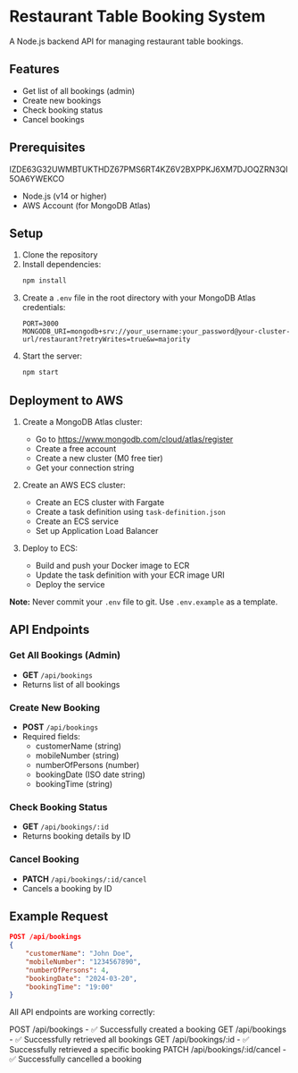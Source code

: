 # Restaurant Table Booking System

A Node.js backend API for managing restaurant table bookings.

## Features

- Get list of all bookings (admin)
- Create new bookings
- Check booking status
- Cancel bookings

## Prerequisites
IZDE63G32UWMBTUKTHDZ67PMS6RT4KZ6V2BXPPKJ6XM7DJOQZRN3QI5OA6YWEKCO
- Node.js (v14 or higher)
- AWS Account (for MongoDB Atlas)

## Setup

1. Clone the repository
2. Install dependencies:
   ```bash
   npm install
   ```
3. Create a `.env` file in the root directory with your MongoDB Atlas credentials:
   ```
   PORT=3000
   MONGODB_URI=mongodb+srv://your_username:your_password@your-cluster-url/restaurant?retryWrites=true&w=majority
   ```
4. Start the server:
   ```bash
   npm start
   ```

## Deployment to AWS

1. Create a MongoDB Atlas cluster:
   - Go to https://www.mongodb.com/cloud/atlas/register
   - Create a free account
   - Create a new cluster (M0 free tier)
   - Get your connection string

2. Create an AWS ECS cluster:
   - Create an ECS cluster with Fargate
   - Create a task definition using `task-definition.json`
   - Create an ECS service
   - Set up Application Load Balancer

3. Deploy to ECS:
   - Build and push your Docker image to ECR
   - Update the task definition with your ECR image URI
   - Deploy the service

**Note:** Never commit your `.env` file to git. Use `.env.example` as a template.

## API Endpoints

### Get All Bookings (Admin)
- **GET** `/api/bookings`
- Returns list of all bookings

### Create New Booking
- **POST** `/api/bookings`
- Required fields:
  - customerName (string)
  - mobileNumber (string)
  - numberOfPersons (number)
  - bookingDate (ISO date string)
  - bookingTime (string)

### Check Booking Status
- **GET** `/api/bookings/:id`
- Returns booking details by ID

### Cancel Booking
- **PATCH** `/api/bookings/:id/cancel`
- Cancels a booking by ID

## Example Request

```json
POST /api/bookings
{
    "customerName": "John Doe",
    "mobileNumber": "1234567890",
    "numberOfPersons": 4,
    "bookingDate": "2024-03-20",
    "bookingTime": "19:00"
}
``` 

All API endpoints are working correctly:

POST /api/bookings - ✅ Successfully created a booking
GET /api/bookings - ✅ Successfully retrieved all bookings
GET /api/bookings/:id - ✅ Successfully retrieved a specific booking
PATCH /api/bookings/:id/cancel - ✅ Successfully cancelled a booking